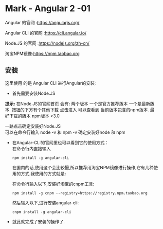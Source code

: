 # Mark - Angular 2 -01 
Angular 的官网 :https://angularjs.org/

Angular CLI 的官网 :https://cli.angular.io/

Node.JS 的官网 :https://nodejs.org/zh-cn/

淘宝NPM镜像:https://npm.taobao.org

## 安装 
这里使用 的是 Angular CLI 进行Angular的安装:

- 首先需要安装Node.JS 

<p><strong>提示:</strong>
	在Node.JS的官网首页 会有: 两个版本 一个是官方推荐版本 一个是最新版本.
	按钮的下方有个其他下载 点击进入 可以查看到 当前版本包含的npm版本.
	最好下载的版本 npm版本 >3.0
</p>

一路点击确定安装好Node.JS<br/>
可以在命令行输入 node -v 和 npm -v 确定安装好node 和 npm<br/>

- 在Angular-CLI的官网里也可以看到它的使用方式：<br/>
   在命令行内直接输入 

	```npm install -g angular-cli```

	在国内的话,使用这个会比较慢,所以推荐用淘宝NPM镜像进行操作,它有几种使用的方式,我使用的方式就是:
	<br/>

	在命令行输入以下,安装好淘宝的cnpm工具:

	```npm install -g cnpm --registry=https://registry.npm.taobao.org```

	然后输入以下,进行安装angular-cli:

	```cnpm install -g angular-cli```


- 就此就完成了安装的操作了.



